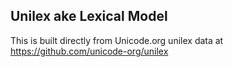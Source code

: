 Unilex ake Lexical Model
----------------------

This is built directly from Unicode.org unilex data at
https://github.com/unicode-org/unilex
